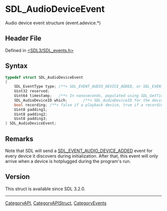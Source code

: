 # SDL_AudioDeviceEvent

Audio device event structure (event.adevice.*)

## Header File

Defined in [<SDL3/SDL_events.h>](https://github.com/libsdl-org/SDL/blob/main/include/SDL3/SDL_events.h)

## Syntax

```c
typedef struct SDL_AudioDeviceEvent
{
    SDL_EventType type; /**< SDL_EVENT_AUDIO_DEVICE_ADDED, or SDL_EVENT_AUDIO_DEVICE_REMOVED, or SDL_EVENT_AUDIO_DEVICE_FORMAT_CHANGED */
    Uint32 reserved;
    Uint64 timestamp;   /**< In nanoseconds, populated using SDL_GetTicksNS() */
    SDL_AudioDeviceID which;       /**< SDL_AudioDeviceID for the device being added or removed or changing */
    bool recording; /**< false if a playback device, true if a recording device. */
    Uint8 padding1;
    Uint8 padding2;
    Uint8 padding3;
} SDL_AudioDeviceEvent;
```

## Remarks

Note that SDL will send a
[SDL_EVENT_AUDIO_DEVICE_ADDED](SDL_EVENT_AUDIO_DEVICE_ADDED) event for
every device it discovers during initialization. After that, this event
will only arrive when a device is hotplugged during the program's run.

## Version

This struct is available since SDL 3.2.0.

----
[CategoryAPI](CategoryAPI), [CategoryAPIStruct](CategoryAPIStruct), [CategoryEvents](CategoryEvents)

